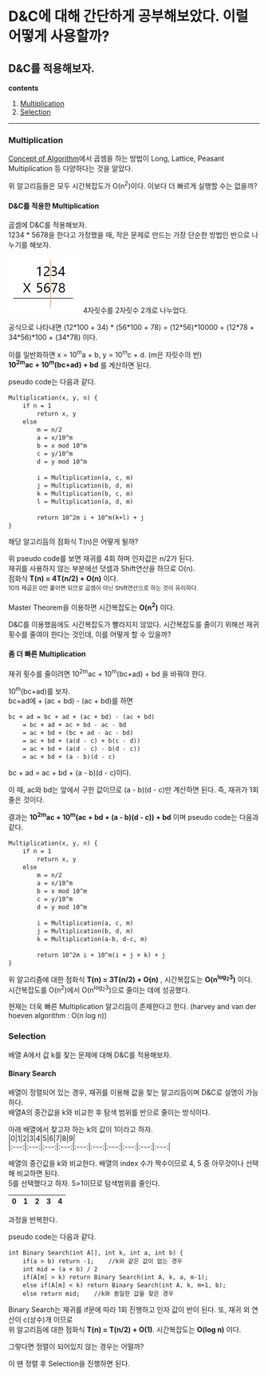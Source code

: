 D&C에 대해 간단하게 공부해보았다. 이럴 어떻게 사용할까?  
========
D&C를 적용해보자.
-------
**contents**
1. [Multiplication](#Multiplication)
2. [Selection](#Selection)
***
### Multiplication
[Concept of Algorithm](https://github.com/ParkDH0809/TIL/blob/main/Algorithm/1.%20Concept%20of%20Algorithm.md)에서 
곱셈을 하는 방법이 Long, Lattice, Peasant Multiplication 등 다양하다는 것을 알았다.  

위 알고리듬들은 모두 시간복잡도가 O(n<sup>2</sup>)이다. 이보다 더 빠르게 실행할 수는 없을까?  

#### D&C를 적용한 Multiplication
곱셈에 D&C를 적용해보자.  
1234 \* 5678을 한다고 가정했을 때, 작은 문제로 만드는 가장 단순한 방법인 반으로 나누기를 해보자.  

<img src="/assets/images/Algorithm_DCmultiplication01.PNG">   
4자릿수를 2자릿수 2개로 나누었다.  

공식으로 나타내면 (12\*100 + 34) \* (56\*100 + 78) = (12\*56)\*10000 + (12\*78 + 34\*56)\*100 + (34\*78) 이다.   

이를 일반화하면 x = 10<sup>m</sup>a + b,  y = 10<sup>m</sup>c + d. (m은 자릿수의 반)   
**10<sup>2m</sup>ac + 10<sup>m</sup>(bc+ad) + bd** 를 계산하면 된다.  

pseudo code는 다음과 같다.
```
Multiplication(x, y, n) {
	if n = 1
		return x, y
	else
		m = n/2
		a = x/10^m
		b = x mod 10^m
		c = y/10^m
		d = y mod 10^m
		
		i = Multiplication(a, c, m)
		j = Multiplication(b, d, m)
		k = Multiplication(b, c, m)
		l = Multiplication(a, d, m)
		
		return 10^2m i + 10^m(k+l) + j
}
```

해당 알고리듬의 점화식 T(n)은 어떻게 될까?  

위 pseudo code를 보면 재귀를 4회 하며 인자값은 n/2가 된다.  
재귀를 사용하지 않는 부분에선 덧셈과 Shift연산을 하므로 O(n).  
점화식 **T(n) = 4T(n/2) + O(n)** 이다.  
<sup>10의 제곱은 0만 붙이면 되므로 곱셈이 아닌 Shift연산으로 하는 것이 유리하다.</sup>

Master Theorem을 이용하면 시간복잡도는 **O(n<sup>2</sup>)** 이다.  

D&C를 이용했음에도 시간복잡도가 빨라지지 않았다. 시간복잡도를 줄이기 위해선 재귀 횟수를 줄여야 한다는 것인데, 이를 어떻게 할 수 있을까?  

#### 좀 더 빠른 Multiplication  
재귀 횟수를 줄이려면 10<sup>2m</sup>ac + 10<sup>m</sup>(bc+ad) + bd 을 바꿔야 한다.  

10<sup>m</sup>(bc+ad)를 보자.  
bc+ad에 + (ac + bd) - (ac + bd)를 하면   
```
bc + ad = bc + ad + (ac + bd) - (ac + bd)
	= bc + ad + ac + bd - ac - bd  
	= ac + bd + (bc + ad - ac - bd)  
	= ac + bd + (a(d - c) + b(c - d))  
	= ac + bd + (a(d - c) - b(d - c))  
	= ac + bd + (a - b)(d - c)
```

bc + ad = ac + bd + (a - b)(d - c)이다.   

이 때, ac와 bd는 앞에서 구한 값이므로 (a - b)(d - c)만 계산하면 된다. 즉, 재귀가 1회 줄은 것이다.  

결과는 **10<sup>2m</sup>ac + 10<sup>m</sup>(ac + bd + (a - b)(d - c)) + bd** 이며 pseudo code는 다음과 같다.  
```
Multiplication(x, y, n) {
	if n = 1
		return x, y
	else
		m = n/2
		a = x/10^m
		b = x mod 10^m
		c = y/10^m
		d = y mod 10^m
		
		i = Multiplication(a, c, m)
		j = Multiplication(b, d, m)
		k = Multiplication(a-b, d-c, m)
		
		return 10^2m i + 10^m(i + j + k) + j
}
```

위 알고리즘에 대한 점화식 **T(n) = 3T(n/2) + O(n)** , 시간복잡도는 **O(n<sup>log<sub>2</sub>3</sup>)** 이다.  
시간복잡도를 O(n<sup>2</sup>)에서 O(n<sup>log<sub>2</sub>3</sup>)으로 줄이는 데에 성공했다.  

현재는 더욱 빠른 Multiplication 알고리듬이 존재한다고 한다. (harvey and van der hoeven algorithm : O(n log n))   

### Selection 
배열 A에서 값 k를 찾는 문제에 대해 D&C를 적용해보자.   

#### Binary Search 
배열이 정렬되어 있는 경우, 재귀를 이용해 값을 찾는 알고리듬이며 D&C로 설명이 가능하다.  
배열A의 중간값을 k와 비교한 후 탐색 범위를 반으로 줄이는 방식이다.  

아래 배열에서 찾고자 하는 k의 값이 1이라고 하자.  
|0|1|2|3|4|5|6|7|8|9|  
|:---:|:---:|:---:|:---:|:---:|:---:|:---:|:---:|:---:|:---:|      

배열의 중간값을 k와 비교한다. 배열의 index 수가 짝수이므로 4, 5 중 아무것이나 선택해 비교하면 된다.  
5를 선택했다고 하자. 5>1이므로 탐색범위를 줄인다.  

|0|1|2|3|4|
|:---:|:---:|:---:|:---:|:---:|    

과정을 반복한다.  

pseudo code는 다음과 같다.  
```
int Binary Search(int A[], int k, int a, int b) {
	if(a > b) return -1;	//k와 같은 값이 없는 경우
	int mid = (a + b) / 2
	if(A[m] > k) return Binary Search(int A, k, a, m-1);
	else if(A[m] < k) return Binary Search(int A, k, m+1, b);
	else return mid; 	//k와 동일한 값을 찾은 경우
```

Binary Search는 재귀를 if문에 따라 1회 진행하고 인자 값이 반이 된다. 또, 재귀 외 연산이 c(상수)개 이므로  
위 알고리듬에 대한 점화식 **T(n) = T(n/2) + O(1)**. 시간복잡도는 **O(log n)** 이다.  

그렇다면 정렬이 되어있지 않는 경우는 어떨까?   

이 땐 정렬 후 Selection을 진행하면 된다.  
